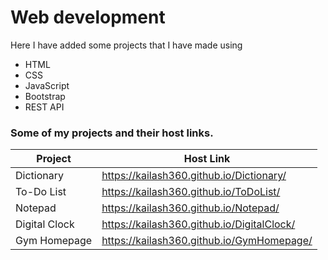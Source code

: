 # Web development
Here I have added some projects that I have made using 
- HTML
- CSS
- JavaScript
- Bootstrap
- REST API
### Some of my projects and their host links.

| Project | Host Link |
| ------ | ------ |
|Dictionary    | https://kailash360.github.io/Dictionary/   |
|To-Do List    | https://kailash360.github.io/ToDoList/     |
| Notepad      | https://kailash360.github.io/Notepad/      |
|Digital Clock | https://kailash360.github.io/DigitalClock/ |
| Gym Homepage | https://kailash360.github.io/GymHomepage/  |


